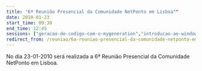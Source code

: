 ```yaml
---
title: "6ª Reunião Presencial da Comunidade NetPonto em Lisboa""
date: 2010-01-23
start_time: 09:30
end_time: 12:45
sessions: ["geracao-de-codigo-com-o-mygeneration","introducao-ao-windows-presentation-foundation-wpf"]
redirect_from: /reuniao/6a-reuniao-presencial-da-comunidade-netponto-em-lisboa/
---
```

No dia 23-01-2010 será realizada a 6ª Reunião Presencial da Comunidade NetPonto em Lisboa.